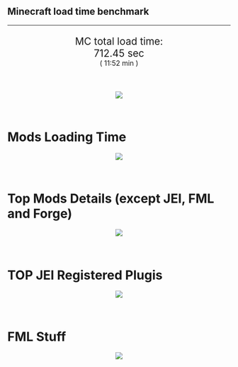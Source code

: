## Minecraft load time benchmark


---

<p align="center" style="font-size:160%;">
MC total load time:<br>
712.45 sec
<br>
<sup><sub>(
11:52 min
)</sub></sup>
</p>

<br>


<p align="center">
<img src="https://quickchart.io/chart?w=400&h=30&c={%20type:%20'horizontalBar',%20data:%20{%20datasets:%20[%20{label:%20'MODS:',%20data:%20[404.36]},%20{label:%20'FML%20stuff:',%20data:%20[308.09]}%20]%20},%20options:%20{%20scales:%20{%20xAxes:%20[{display:%20false,stacked:%20true}],%20yAxes:%20[{display:%20false,stacked:%20true}],%20},%20elements:%20{rectangle:%20{borderWidth:%202}},%20legend:%20{display:%20false,},%20plugins:%20{datalabels:%20{color:%20'white',formatter:%20(value,%20context)%20=>%20[context.dataset.label,%20value].join('%20')%20}}%20}%20}"/>
</p>

<br>

# Mods Loading Time
<p align="center">
<img src="https://quickchart.io/chart?w=400&h=300&c={%20type:%20'outlabeledPie',%20options:%20{%20cutoutPercentage:%2025,%20plugins:%20{%20legend:%20!1,%20outlabels:%20{%20stretch:%205,%20padding:%201,%20text:%20(v,i)=>[%20v.labels[v.dataIndex],'%20',%20(v.percent*1000|0)/10,%20String.fromCharCode(37)].join('')%20}%20}%20},%20data:%20{...%20`%20436e17%2074.96s%20Had%20Enough%20Items;%20214d9e%2032.39s%20Minecraft%20Forge;%20516fa8%2013.97s%20Ender%20IO;%208c2ccd%2011.31s%20Immersive%20Engineering;%20a651a8%209.59s%20IndustrialCraft%202;%208f3087%209.10s%20Forge%20Mod%20Loader;%20cd2c9f%208.08s%20Ancient%20Warfare%20Structures;%208f3041%208.07s%20Tech%20Reborn;%2099ba3e%207.90s%20Ancient%20Warfare%20NPCs;%20219e2a%207.65s%20BuildCraft%20Lib;%209d2ccd%207.36s%20Immersive%20Intelligence;%20538f30%207.26s%20Animania;%208f304e%206.09s%20Astral%20Sorcery;%206e175e%205.62s%20Recurrent%20Complex;%20216364%205.24s%20Thermal%20Expansion;%208f6c30%205.05s%20Dynamic%20Surroundings;%202c6ccd%205.04s%20AgriCraft;%205fba3e%204.21s%20Modular%20Machinery;%206e176a%204.20s%20Unlimited%20Chisel%20Works;%2051a8a8%203.89s%20Ore%20Stone%20Variants;%20444444%2074.14s%2045%20Other%20mods;%20333333%2082.46s%20243%20'Fast'%20mods%20(load%201.0s%20-%200.1s);%20222222%2010.79s%20335%20'Instant'%20mods%20(load%20%3C%200.1s)%20`%20.split(';').reduce((a,%20l)%20=>%20{%20l.match(/(\w{6})%20*(\d*\.\d*)s%20(.*)/)%20.slice(1).map((a,%20i)%20=>%20[[String.fromCharCode(35),a].join(''),%20parseFloat(a),%20a][i])%20.forEach((s,%20i)%20=>%20[a.datasets[0].backgroundColor,%20a.datasets[0].data,%20a.labels][i].push(s)%20);%20return%20a%20},%20{%20labels:%20[],%20datasets:%20[{%20backgroundColor:%20[],%20data:%20[],%20borderColor:%20'rgba(22,22,22,0.3)',%20borderWidth:%201%20}]%20})%20}%20}"/>
</p>

<br>

# Top Mods Details (except JEI, FML and Forge)
<p align="center">
<img src="https://quickchart.io/chart?w=400&h=450&c={%20options:%20{%20scales:%20{%20xAxes:%20[{stacked:%20true}],%20yAxes:%20[{stacked:%20true}],%20},%20plugins:%20{%20datalabels:%20{%20anchor:%20'end',%20align:%20'top',%20color:%20'white',%20backgroundColor:%20'rgba(46,%20140,%20171,%200.6)',%20borderColor:%20'rgba(41,%20168,%20194,%201.0)',%20borderWidth:%200.5,%20borderRadius:%203,%20padding:%200,%20font:%20{size:10},%20formatter:%20(v,ctx)%20=>%20ctx.datasetIndex!=ctx.chart.data.datasets.length-1%20?%20null%20:%20[((ctx.chart.data.datasets.reduce((a,b)=>a-%20-b.data[ctx.dataIndex],0)*10)|0)/10,'s'].join('')%20},%20colorschemes:%20{%20scheme:%20'office.Damask6'%20}%20}%20},%20type:%20'bar',%20data:%20{...(()%20=>%20{%20let%20a%20=%20{%20labels:%20[],%20datasets:%20[]%20};%20`%201:%20Construction;%202:%20Loading%20Resources;%203:%20PreInitialization;%204:%20Initialization;%205:%20InterModComms$IMC;%206:%20PostInitialization;%207:%20LoadComplete;%208:%20ModIdMapping%20`%20.split(';')%20.map(l%20=>%20l.match(/\d:%20(.*)/).slice(1))%20.forEach(([name])%20=>%20a.datasets.push({%20label:%20name,%20data:%20[]%20}));%20`%201%202%203%204%205%206%207%208%20;%20Had%20Enough%20Items%20|%200.04|%200.00|%201.78|%200.03|%200.00|%200.00|%2073.10|%200.00;%20Ender%20IO%20|%201.08|%200.01|%202.01|%200.30|%206.10|%200.13|%200.00|%204.34;%20Immersive%20Engineering%20|%200.56|%200.01|%200.74|%200.32|%200.00|%209.68|%200.00|%200.00;%20IndustrialCraft%202%20|%200.44|%200.02|%207.03|%200.68|%200.00|%201.43|%200.00|%200.00;%20Ancient%20Warfare%20Structures%20|%200.05|%200.03|%200.16|%200.04|%200.00|%207.81|%200.00|%200.00;%20Tech%20Reborn%20|%200.04|%200.01|%203.61|%201.77|%200.00|%202.64|%200.00|%200.00;%20Ancient%20Warfare%20NPCs%20|%200.07|%200.04|%200.19|%200.00|%200.00|%207.61|%200.00|%200.00;%20BuildCraft%20Lib%20|%200.03|%200.01|%200.54|%200.07|%200.00|%207.00|%200.00|%200.00;%20Immersive%20Intelligence%20|%201.03|%200.01|%202.25|%200.53|%200.00|%203.54|%200.00|%200.00;%20Animania%20|%200.17|%200.00|%202.50|%200.07|%200.00|%204.52|%200.00|%200.00;%20Astral%20Sorcery%20|%200.13|%200.01|%204.53|%200.73|%200.00|%200.70|%200.00|%200.00;%20Recurrent%20Complex%20|%200.14|%200.01|%200.41|%200.57|%200.00|%204.50|%200.00|%200.00%20`%20.split(';').slice(1)%20.map(l%20=>%20l.split('|').map(s%20=>%20s.trim()))%20.forEach(([name,%20...arr],%20i)%20=>%20{%20a.labels.push(name);%20arr.forEach((v,%20j)%20=>%20a.datasets[j].data[i]%20=%20v)%20});%20return%20a%20})()}%20}"/>
</p>

<br>

# TOP JEI Registered Plugis
<p align="center">
<img src="https://quickchart.io/chart?w=700&c={%20options:%20{%20elements:%20{%20rectangle:%20{%20borderWidth:%201%20}%20},%20legend:%20false%20},%20type:%20'horizontalBar',%20data:%20{...(()%20=>%20{%20let%20a%20=%20{%20labels:%20[],%20datasets:%20[{%20backgroundColor:%20'rgba(0,%2099,%20132,%200.5)',%20borderColor:%20'rgb(0,%2099,%20132)',%20data:%20[]%20}]%20};%20`%200.00:%20Other%20-15%20Plugins%20`%20.split(';')%20.map(l%20=>%20l.split(':'))%20.forEach(([time,%20name])%20=>%20{%20a.labels.push(name);%20a.datasets[0].data.push(time)%20})%20;%20return%20a%20})()%20}%20}"/>
</p>

<br>

# FML Stuff
<p align="center">
<img src="https://quickchart.io/chart?w=500&h=400&c={%20options:%20{%20rotation:%20Math.PI,%20cutoutPercentage:%2055,%20plugins:%20{%20legend:%20!1,%20outlabels:%20{%20stretch:%205,%20padding:%201,%20text:%20(v)=>v.labels%20},%20doughnutlabel:%20{%20labels:%20[%20{%20text:%20'FML%20stuff:',%20color:%20'rgba(128,%20128,%20128,%200.5)',%20font:%20{size:%2018}%20},%20{%20text:%20[308.09,'s'].join(''),%20color:%20'rgba(128,%20128,%20128,%201)',%20font:%20{size:%2022}%20}%20]%20},%20}%20},%20type:%20'outlabeledPie',%20data:%20{...(()%20=>%20{%20let%20a%20=%20{%20labels:%20[],%20datasets:%20[{%20backgroundColor:%20[],%20data:%20[],%20borderColor:%20'rgba(22,22,22,0.3)',%20borderWidth:%202%20}]%20};%20`%20993A00%203.88s%20Loading%20sounds;%20994400%203.95s%20Loading%20Resource%20-%20SoundHandler;%20994F00%2043.37s%20ModelLoader:%20blocks;%20995900%2016.41s%20ModelLoader:%20items;%20996300%2030.99s%20ModelLoader:%20baking;%20996D00%200.72s%20Applying%20remove%20recipe%20actions;%20997700%200.00s%20Applying%20remove%20furnace%20recipe%20actions;%20998200%204.04s%20Indexing%20ingredients;%20444444%20204.73s%20Other%20`%20.split(';')%20.map(l%20=>%20l.match(/(\w{6})%20*(\d*\.\d*)s%20(.*)/))%20.forEach(([,%20col,%20time,%20name])%20=>%20{%20a.labels.push([name,%20'%20',%20time,%20's'].join(''));%20a.datasets[0].data.push(parseFloat(time));%20a.datasets[0].backgroundColor.push([String.fromCharCode(35),%20col].join(''))%20})%20;%20return%20a%20})()}%20}"/>
</p>

<br>
